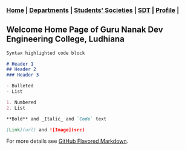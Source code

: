 ### [Home](.) | [Departments](Files/Departments.md) | [Students' Societies](Files/Societies.md) | [SDT](Files/SDT.md) | [Profile](Profiles.md) |

## Welcome Home Page of Guru Nanak Dev Engineering College, Ludhiana

```markdown
Syntax highlighted code block

# Header 1
## Header 2
### Header 3

- Bulleted
- List

1. Numbered
2. List

**Bold** and _Italic_ and `Code` text

[Link](url) and ![Image](src)
```

For more details see [GitHub Flavored Markdown](https://guides.github.com/features/mastering-markdown/).

